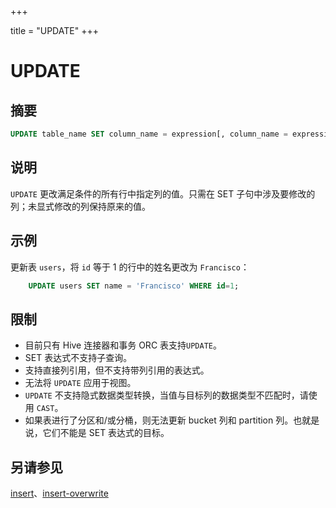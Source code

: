 +++

title = "UPDATE"
+++

# UPDATE

## 摘要

``` sql
UPDATE table_name SET column_name = expression[, column_name = expression, ... ] [ WHERE condition ]
```

## 说明

`UPDATE` 更改满足条件的所有行中指定列的值。只需在 SET 子句中涉及要修改的列；未显式修改的列保持原来的值。

## 示例

更新表 `users`，将 `id` 等于 1 的行中的姓名更改为 `Francisco`：

``` sql
    UPDATE users SET name = 'Francisco' WHERE id=1;
```

## 限制

- 目前只有 Hive 连接器和事务 ORC 表支持`UPDATE`。
- SET 表达式不支持子查询。
- 支持直接列引用，但不支持带列引用的表达式。
- 无法将 `UPDATE` 应用于视图。
- `UPDATE` 不支持隐式数据类型转换，当值与目标列的数据类型不匹配时，请使用 `CAST`。
- 如果表进行了分区和/或分桶，则无法更新 bucket 列和 partition 列。也就是说，它们不能是 SET 表达式的目标。

## 另请参见

[insert](./insert.html)、[insert-overwrite](./insert-overwrite.html)